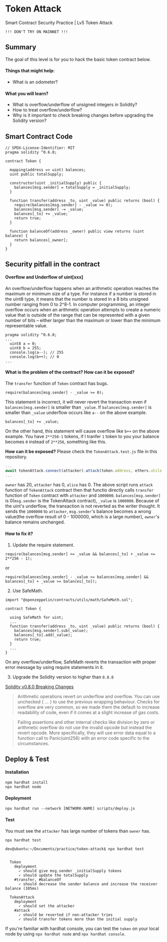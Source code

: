 # Token Attack

Smart Contract Security Practice | Lv5 Token Attack

```
!!! DON'T TRY ON MAINNET !!!
```

## Summary
The goal of this level is for you to hack the basic token contract below.

#### Things that might help:
- What is an odometer?

#### What you will learn?
- What is overflow/underflow of unsigned integers in Solidity?
- How to treat overflow/underflow?
- Why is it important to check breaking changes before upgrading the Solidity version?

## Smart Contract Code
```solidity
// SPDX-License-Identifier: MIT
pragma solidity ^0.6.0;

contract Token {

  mapping(address => uint) balances;
  uint public totalSupply;

  constructor(uint _initialSupply) public {
    balances[msg.sender] = totalSupply = _initialSupply;
  }

  function transfer(address _to, uint _value) public returns (bool) {
    require(balances[msg.sender] - _value >= 0);
    balances[msg.sender] -= _value;
    balances[_to] += _value;
    return true;
  }

  function balanceOf(address _owner) public view returns (uint balance) {
    return balances[_owner];
  }
}
```

## Security pitfall in the contract
#### Overflow and Underflow of uint[xxx]
An overflow/underflow happens when an arithmetic operation reaches the maximum or minimum size of a type. For instance if a number is stored in the uint8 type, it means that the number is stored in a 8 bits unsigned number ranging from 0 to 2^8-1. In computer programming, an integer overflow occurs when an arithmetic operation attempts to create a numeric value that is outside of the range that can be represented with a given number of bits – either larger than the maximum or lower than the minimum representable value.
```solidity
pragma solidity ^0.6.0;
...
  uint8 a = 0;
  uint8 b = 255;
  console.log(a--); // 255
  console.log(b++); // 0
...
```

#### What is the problem of the contract? How can it be exposed?
The `transfer` function of `Token` contract has bugs.
```solidity
require(balances[msg.sender] - _value >= 0);
```
This statement is incorrect, it will never revert the transaction even if `balances[msg.sender]` is smaller than `_value`.
If `balances[msg.sender]` is smaller than `_value` underflow occurs like `a--` on the above example.

```solidity
balances[_to] += _value;
```
On the other hand, this statement will cause overflow like `b++` on the above example.
You have `2**256-1` tokens, if I tranfer `1` token to you your balance becomes `0` instead of `2**256`, something like this.

**How can it be exposed?**
Please check the `TokenAttack.test.js` file in this repository.
```javascript
...
await tokenAttack.connect(attacker).attack(token.address, ethers.utils.parseEther("1000000"));
...
```
`owner` has 20, `attacker` has 0, `alice` has 0.
The above script runs `attack` function of `TokenAttack` contract then that functio directly calls `transfer` function of `Token` contract with `attacker` and `1000000`.
`balances[msg.sender]` is 0(`msg.sender` is the TokenAttack contract), `_value` is `1000000`. Because of the uint's underflow, the transaction is not reverted as the writer thought.
It sends the `1000000` to `attacker`, `msg.sender`'s balance becomes a wrong value(the overflow result of 0 - 1000000, which is a large number), `owner`'s balance remains unchanged.

#### How to fix it?
1. Update the require statement.
```solidity
require(balances[msg.sender] >= _value && balances[_to] + _value <= 2**256 - 1);
```
or
```solidity
require(balances[msg.sender] - _value <= balances[msg.sender] && balances[_to] + _value >= balances[_to]);
```

2. Use SafeMath.
```solidity
import "@openzeppelin/contracts/utils/math/SafeMath.sol";

contract Token {

  using SafeMath for uint;
  ...
  function transfer(address _to, uint _value) public returns (bool) {
    balances[msg.sender].sub(_value);
    balances[_to].add(_value);
    return true;
  }
  ...
}
```
On any overflow/underflow, SafeMath reverts the transaction with proper error message by using require statements in it.

3. Upgrade the Solidity version to higher than `0.8.0`

[Solidity v0.8.0 Breaking Changes](https://docs.soliditylang.org/en/develop/080-breaking-changes.html)
> Arithmetic operations revert on underflow and overflow. You can use unchecked { ... } to use the previous wrapping behaviour. Checks for overflow are very common, so we made them the default to increase readability of code, even if it comes at a slight increase of gas costs.

> Failing assertions and other internal checks like division by zero or arithmetic overflow do not use the invalid opcode but instead the revert opcode. More specifically, they will use error data equal to a function call to Panic(uint256) with an error code specific to the circumstances.

## Deploy & Test
#### Installation
```
npm hardhat install
npx hardhat node 
```

#### Deployment
```
npx hardhat run --network [NETWORK-NAME] scripts/deploy.js
```

#### Test
You must see the `attacker` has large number of tokens than `owner` has.
```
npx hardhat test
```

```console
dev@ubuntu:~/Documents/practice/token-attack$ npx hardhat test


  Token
    deployment
      ✓ should give msg.sender _initialSupply tokens
      ✓ should update the totalSupply
    #transfer, #balanceOf
      ✓ should decrease the sender balance and increase the receiver balance (105ms)

  TokenAttack
    deployment
      ✓ should set the attacker
    #attack
      ✓ should be reverted if non-attacker tries
      ✓ should transfer tokens more than the initial supply
```

If you're familiar with hardhat console, you can test the `token` on your local node by using `npx hardhat node` and `npx hardhat console`.
